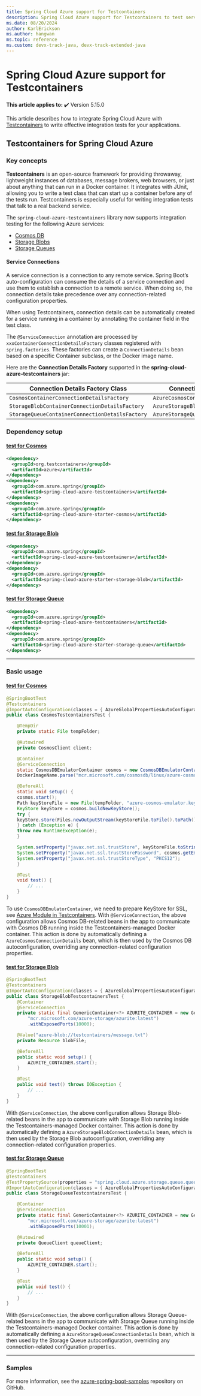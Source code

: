 ```yaml
---
title: Spring Cloud Azure support for Testcontainers
description: Spring Cloud Azure support for Testcontainers to test service locally such as Event Hubs, Service Bus, and Storage Queue.
ms.date: 08/20/2024
author: KarlErickson
ms.author: hangwan
ms.topic: reference
ms.custom: devx-track-java, devx-track-extended-java
---
```


# Spring Cloud Azure support for Testcontainers

**This article applies to:** ✔️ Version 5.15.0

This article describes how to integrate Spring Cloud Azure with [Testcontainers](https://testcontainers.com/) to write effective integration tests for your applications.

## Testcontainers for Spring Cloud Azure

### Key concepts
**Testcontainers** is an open-source framework for providing throwaway, lightweight instances of databases, message brokers, web browsers, or just about anything that can run in a Docker container. It integrates with JUnit, allowing you to write a test class that can start up a container before any of the tests run. Testcontainers is especially useful for writing integration tests that talk to a real backend service.

The `spring-cloud-azure-testcontainers` library now supports integration testing for the following Azure services:
- [Cosmos DB](https://azure.microsoft.com/products/cosmos-db/)
- [Storage Blobs](https://azure.microsoft.com/products/storage/blobs/)
- [Storage Queues](https://azure.microsoft.com/products/storage/queues/)

#### Service Connections
A service connection is a connection to any remote service. Spring Boot’s auto-configuration can consume the details of a service connection and use them to establish a connection to a remote service. When doing so, the connection details take precedence over any connection-related configuration properties.

When using Testcontainers, connection details can be automatically created for a service running in a container by annotating the container field in the test class.

The `@ServiceConnection` annotation are processed by `xxxContainerConnectionDetailsFactory` classes registered with `spring.factories`. These factories can create a `ConnectionDetails` bean based on a specific Container subclass, or the Docker image name. 

Here are the **Connection Details Factory** supported in the **spring-cloud-azure-testcontainers** jar:

| Connection Details Factory Class             |  Connection Details Bean        |
|----------------------------------------------|---------------------------------|
| `CosmosContainerConnectionDetailsFactory`  | `AzureCosmosConnectionDetails`     |
| `StorageBlobContainerConnectionDetailsFactory` | `AzureStorageBlobConnectionDetails` |
| `StorageQueueContainerConnectionDetailsFactory` | `AzureStorageQueueConnectionDetails` |

### Dependency setup

#### [test for Cosmos](#tab/test-for-cosmos)
```xml
<dependency>
  <groupId>org.testcontainers</groupId>
  <artifactId>azure</artifactId>
</dependency>
<dependency>
  <groupId>com.azure.spring</groupId>
  <artifactId>spring-cloud-azure-testcontainers</artifactId>
</dependency>
<dependency>
  <groupId>com.azure.spring</groupId>
  <artifactId>spring-cloud-azure-starter-cosmos</artifactId>
</dependency>
```

#### [test for Storage Blob](#tab/test-for-storage-blob)
```xml
<dependency>
  <groupId>com.azure.spring</groupId>
  <artifactId>spring-cloud-azure-testcontainers</artifactId>
</dependency>
<dependency>
  <groupId>com.azure.spring</groupId>
  <artifactId>spring-cloud-azure-starter-storage-blob</artifactId>
</dependency>
```

#### [test for Storage Queue](#tab/test-for-storage-queue)
```xml
<dependency>
  <groupId>com.azure.spring</groupId>
  <artifactId>spring-cloud-azure-testcontainers</artifactId>
</dependency>
<dependency>
  <groupId>com.azure.spring</groupId>
  <artifactId>spring-cloud-azure-starter-storage-queue</artifactId>
</dependency>
```

---

### Basic usage

#### [test for Cosmos](#tab/test-for-cosmos)
```java
@SpringBootTest
@Testcontainers
@ImportAutoConfiguration(classes = { AzureGlobalPropertiesAutoConfiguration.class, AzureCosmosAutoConfiguration.class})
public class CosmosTestcontainersTest {

    @TempDir
    private static File tempFolder;

    @Autowired
    private CosmosClient client;

    @Container
    @ServiceConnection
    static CosmosDBEmulatorContainer cosmos = new CosmosDBEmulatorContainer(
    DockerImageName.parse("mcr.microsoft.com/cosmosdb/linux/azure-cosmos-emulator:latest"));

    @BeforeAll
    static void setup() {
    cosmos.start();
    Path keyStoreFile = new File(tempFolder, "azure-cosmos-emulator.keystore").toPath();
    KeyStore keyStore = cosmos.buildNewKeyStore();
    try {
    keyStore.store(Files.newOutputStream(keyStoreFile.toFile().toPath()), cosmos.getEmulatorKey().toCharArray());
    } catch (Exception e) {
    throw new RuntimeException(e);
    }

    System.setProperty("javax.net.ssl.trustStore", keyStoreFile.toString());
    System.setProperty("javax.net.ssl.trustStorePassword", cosmos.getEmulatorKey());
    System.setProperty("javax.net.ssl.trustStoreType", "PKCS12");
    }

    @Test
    void test() {
        // ...
    }
}
```

To use `CosmosDBEmulatorContainer`, we need to prepare KeyStore for SSL, see [Azure Module in Testcontainers](https://java.testcontainers.org/modules/azure/#cosmosdb). With `@ServiceConnection`, the above configuration allows Cosmos DB-related beans in the app to communicate with Cosmos DB running inside the Testcontainers-managed Docker container. This action is done by automatically defining a `AzureCosmosConnectionDetails` bean, which is then used by the Cosmos DB autoconfiguration, overriding any connection-related configuration properties.

#### [test for Storage Blob](#tab/test-for-storage-blob)
```java
@SpringBootTest
@Testcontainers
@ImportAutoConfiguration(classes = { AzureGlobalPropertiesAutoConfiguration.class, AzureStorageBlobAutoConfiguration.class, AzureStorageBlobResourceAutoConfiguration.class})
public class StorageBlobTestcontainersTest {
    @Container
    @ServiceConnection
    private static final GenericContainer<?> AZURITE_CONTAINER = new GenericContainer<>(
        "mcr.microsoft.com/azure-storage/azurite:latest")
        .withExposedPorts(10000);

    @Value("azure-blob://testcontainers/message.txt")
    private Resource blobFile;

    @BeforeAll
    public static void setup() {
        AZURITE_CONTAINER.start();
    }

    @Test
    public void test() throws IOException {
        // ...
    }
}
```

With `@ServiceConnection`, the above configuration allows Storage Blob-related beans in the app to communicate with Storage Blob running inside the Testcontainers-managed Docker container. This action is done by automatically defining a `AzureStorageBlobConnectionDetails` bean, which is then used by the Storage Blob autoconfiguration, overriding any connection-related configuration properties.

#### [test for Storage Queue](#tab/test-for-storage-queue)
```java
@SpringBootTest
@Testcontainers
@TestPropertySource(properties = "spring.cloud.azure.storage.queue.queue-name=devstoreaccount1/tc-queue")
@ImportAutoConfiguration(classes = { AzureGlobalPropertiesAutoConfiguration.class, AzureStorageQueueAutoConfiguration.class})
public class StorageQueueTestcontainersTest {

    @Container
    @ServiceConnection
    private static final GenericContainer<?> AZURITE_CONTAINER = new GenericContainer<>(
        "mcr.microsoft.com/azure-storage/azurite:latest")
        .withExposedPorts(10001);

    @Autowired
    private QueueClient queueClient;

    @BeforeAll
    public static void setup() {
        AZURITE_CONTAINER.start();
    }

    @Test
    public void test() {
        // ...
    }
}
```

With `@ServiceConnection`, the above configuration allows Storage Queue-related beans in the app to communicate with Storage Queue running inside the Testcontainers-managed Docker container. This action is done by automatically defining a `AzureStorageQueueConnectionDetails` bean, which is then used by the Storage Queue autoconfiguration, overriding any connection-related configuration properties.

---

### Samples

For more information, see the [azure-spring-boot-samples](https://github.com/Azure-Samples/azure-spring-boot-samples/tree/main/testcontainers) repository on GitHub.
